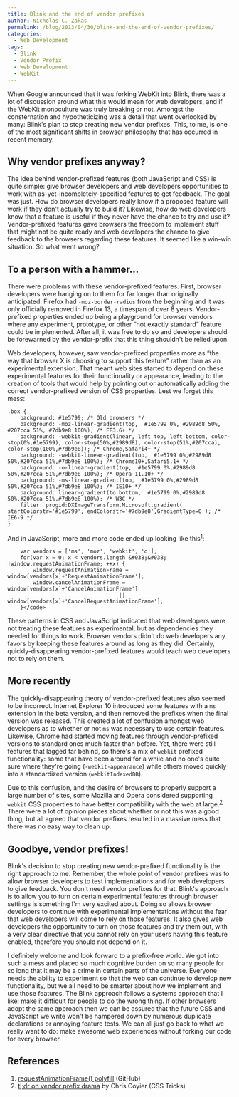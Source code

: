 ```yaml
---
title: Blink and the end of vendor prefixes
author: Nicholas C. Zakas
permalink: /blog/2013/04/30/blink-and-the-end-of-vendor-prefixes/
categories:
  - Web Development
tags:
  - Blink
  - Vendor Prefix
  - Web Development
  - WebKit
---
```

When Google announced that it was forking WebKit into Blink, there was a lot of discussion around what this would mean for web developers, and if the WebKit monoculture was truly breaking or not. Amongst the consternation and hypotheticizing was a detail that went overlooked by many: Blink's plan to stop creating new vendor prefixes. This, to me, is one of the most significant shifts in browser philosophy that has occurred in recent memory.

## Why vendor prefixes anyway?

The idea behind vendor-prefixed features (both JavaScript and CSS) is quite simple: give browser developers and web developers opportunities to work with as-yet-incompletely-specified features to get feedback. The goal was just. How do browser developers really know if a proposed feature will work if they don't actually try to build it? Likewise, how do web developers know that a feature is useful if they never have the chance to try and use it? Vendor-prefixed features gave browsers the freedom to implement stuff that might not be quite ready and web developers the chance to give feedback to the browsers regarding these features. It seemed like a win-win situation. So what went wrong?

## To a person with a hammer&#8230;

There were problems with these vendor-prefixed features. First, browser developers were hanging on to them for far longer than originally anticipated. Firefox had `-moz-border-radius` from the beginning and it was only officially removed in Firefox 13, a timespan of over 8 years. Vendor-prefixed properties ended up being a playground for browser vendors where any experiment, prototype, or other &#8220;not exactly standard&#8221; feature could be implemented. After all, it was free to do so and developers should be forewarned by the vendor-prefix that this thing shouldn't be relied upon.

Web developers, however, saw vendor-prefixed properties more as &#8220;the way that browser X is choosing to support this feature&#8221; rather than as an experimental extension. That meant web sites started to depend on these experimental features for their functionality or appearance, leading to the creation of tools that would help by pointing out or automatically adding the correct vendor-prefixed version of CSS properties. Lest we forget this mess:

    .box {
        background: #1e5799; /* Old browsers */
        background: -moz-linear-gradient(top,  #1e5799 0%, #2989d8 50%, #207cca 51%, #7db9e8 100%); /* FF3.6+ */
        background: -webkit-gradient(linear, left top, left bottom, color-stop(0%,#1e5799), color-stop(50%,#2989d8), color-stop(51%,#207cca), color-stop(100%,#7db9e8)); /* Chrome,Safari4+ */
        background: -webkit-linear-gradient(top,  #1e5799 0%,#2989d8 50%,#207cca 51%,#7db9e8 100%); /* Chrome10+,Safari5.1+ */
        background: -o-linear-gradient(top,  #1e5799 0%,#2989d8 50%,#207cca 51%,#7db9e8 100%); /* Opera 11.10+ */
        background: -ms-linear-gradient(top,  #1e5799 0%,#2989d8 50%,#207cca 51%,#7db9e8 100%); /* IE10+ */
        background: linear-gradient(to bottom,  #1e5799 0%,#2989d8 50%,#207cca 51%,#7db9e8 100%); /* W3C */
        filter: progid:DXImageTransform.Microsoft.gradient( startColorstr='#1e5799', endColorstr='#7db9e8',GradientType=0 ); /* IE6-9 */
    }

And in JavaScript, more and more code ended up looking like this<sup>[1]</sup>:

        var vendors = ['ms', 'moz', 'webkit', 'o'];
        for(var x = 0; x < vendors.length &#038;&#038; !window.requestAnimationFrame; ++x) {
            window.requestAnimationFrame = window[vendors[x]+'RequestAnimationFrame'];
            window.cancelAnimationFrame = window[vendors[x]+'CancelAnimationFrame'] 
                                       || window[vendors[x]+'CancelRequestAnimationFrame'];
        }</code>

These patterns in CSS and JavaScript indicated that web developers were not treating these features as experimental, but as dependencies they needed for things to work. Browser vendors didn't do web developers any favors by keeping these features around as long as they did. Certainly, quickly-disappearing vendor-prefixed features would teach web developers not to rely on them.

## More recently

The quickly-disappearing theory of vendor-prefixed features also seemed to be incorrect. Internet Explorer 10 introduced some features with a `ms` extension in the beta version, and then removed the prefixes when the final version was released. This created a lot of confusion amongst web developers as to whether or not `ms` was necessary to use certain features. Likewise, Chrome had started moving features through vendor-prefixed versions to standard ones much faster than before. Yet, there were still features that lagged far behind, so there's a mix of `webkit` prefixed functionality: some that have been around for a while and no one's quite sure where they're going (`-webkit-appearance`) while others moved quickly into a standardized version (`webkitIndexedDB`).

Due to this confusion, and the desire of browsers to properly support a large number of sites, some Mozilla and Opera considered supporting `webkit` CSS properties to have better compatibility with the web at large.<sup>[2]</sup> There were a lot of opinion pieces about whether or not this was a good thing, but all agreed that vendor prefixes resulted in a massive mess that there was no easy way to clean up.

## Goodbye, vendor prefixes!

Blink's decision to stop creating new vendor-prefixed functionality is the right approach to me. Remember, the whole point of vendor prefixes was to allow browser developers to test implementations and for web developers to give feedback. You don't need vendor prefixes for that. Blink's approach is to allow you to turn on certain experimental features through browser settings is something I'm very excited about. Doing so allows browser developers to continue with experimental implementations without the fear that web developers will come to rely on those features. It also gives web developers the opportunity to turn on those features and try them out, with a very clear directive that you cannot rely on your users having this feature enabled, therefore you should not depend on it.

I definitely welcome and look forward to a prefix-free world. We got into such a mess and placed so much cognitive burden on so many people for so long that it may be a crime in certain parts of the universe. Everyone needs the ability to experiment so that the web can continue to develop new functionality, but we all need to be smarter about how we implement and use those features. The Blink approach follows a systems approach that I like: make it difficult for people to do the wrong thing. If other browsers adopt the same approach then we can be assured that the future CSS and JavaScript we write won't be hampered down by numerous duplicate declarations or annoying feature tests. We can all just go back to what we really want to do: make awesome web experiences without forking our code for every browser.

## References

  1. [requestAnimationFrame() polyfill][1] (GitHub)
  2. [tl;dr on vendor prefix drama][2] by Chris Coyier (CSS Tricks)

 [1]: https://gist.github.com/paulirish/1579671
 [2]: http://css-tricks.com/tldr-on-vendor-prefix-drama/
